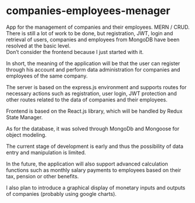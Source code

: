 # companies-employees-menager
 App for the management of companies and their employees. MERN / CRUD.  
 There is still a lot of work to be done, but registration, JWT, login and retrieval of users, 
 companies and employees from MongoDB have been resolved at the basic level.  
 Don’t consider the frontend because I just started with it.
 
 
In short, the meaning of the application will be that the user can register through his account 
and perform data administration for companies and employees of the same company.

The server is based on the express.js environment and supports routes for necessary actions such 
as registration, user login, JWT protection and other routes related to the data of companies and 
their employees.

Frontend is based on the React.js library, which will be handled by Redux State Manager.

As for the database, it was solved through MongoDb and Mongoose for object modeling.

The current stage of development is early and thus the possibility of data entry and 
manipulation is limited.

In the future, the application will also support advanced calculation functions such as 
monthly salary payments to employees based on their tax, pension or other benefits.

I also plan to introduce a graphical display of monetary inputs and outputs of companies 
(probably using google charts).
